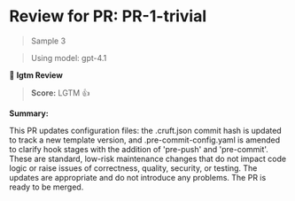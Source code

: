 # Review for PR: PR-1-trivial

> Sample 3

> Using model: gpt-4.1


🦉 **lgtm Review**

> **Score:** LGTM 👍

**Summary:**

This PR updates configuration files: the .cruft.json commit hash is updated to track a new template version, and .pre-commit-config.yaml is amended to clarify hook stages with the addition of 'pre-push' and 'pre-commit'. These are standard, low-risk maintenance changes that do not impact code logic or raise issues of correctness, quality, security, or testing. The updates are appropriate and do not introduce any problems. The PR is ready to be merged.
